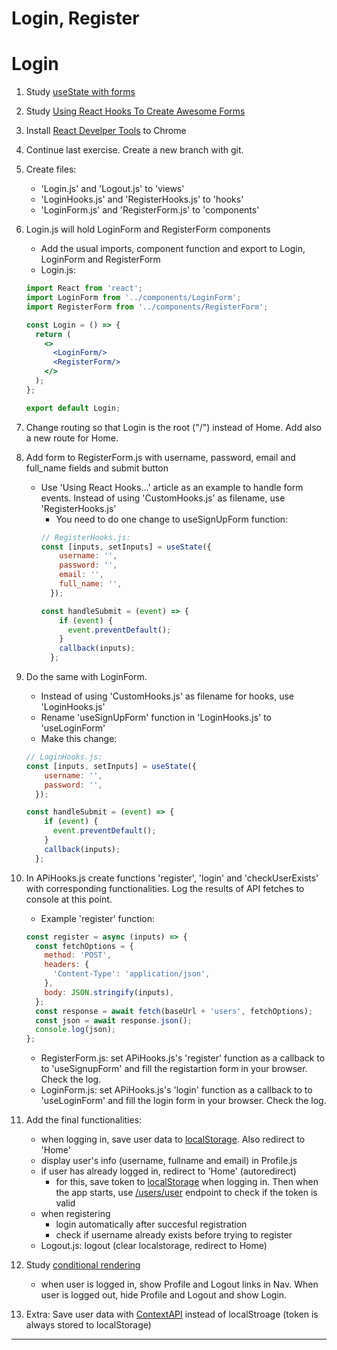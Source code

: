 # Login, Register

# Login

1. Study [useState with forms](https://www.youtube.com/watch?v=R7T5GQLxRD4)
1. Study [Using React Hooks To Create Awesome Forms](https://medium.com/@geeky_writer_/using-react-hooks-to-create-awesome-forms-6f846a4ce57)
1. Install [React Develper Tools](https://chrome.google.com/webstore/detail/react-developer-tools/fmkadmapgofadopljbjfkapdkoienihi) to Chrome
1. Continue last exercise. Create a new branch with git.
1. Create files:
    * 'Login.js' and 'Logout.js' to 'views' 
    * 'LoginHooks.js' and 'RegisterHooks.js' to 'hooks' 
    * 'LoginForm.js' and 'RegisterForm.js' to 'components'
1. Login.js will hold LoginForm and RegisterForm components
    * Add the usual imports, component function and export to Login, LoginForm and RegisterForm
    * Login.js:
    ```jsx harmony
    import React from 'react';
    import LoginForm from '../components/LoginForm';
    import RegisterForm from '../components/RegisterForm';
    
    const Login = () => {
      return (
        <>
          <LoginForm/>
          <RegisterForm/>
        </>
      );
    };
    
    export default Login;
   ```
1. Change routing so that Login is the root ("/") instead of Home. Add also a new route for Home.
1. Add form to RegisterForm.js with username, password, email and full_name fields and submit button
    * Use 'Using React Hooks...' article as an example to handle form events. Instead of using 'CustomHooks.js' as filename, use 'RegisterHooks.js'
       * You need to do one change to useSignUpForm function:
        ```javascript
        // RegisterHooks.js:
        const [inputs, setInputs] = useState({
            username: '',
            password: '',
            email: '',
            full_name: '',
          });
        
        const handleSubmit = (event) => {
            if (event) {
              event.preventDefault();
            }
            callback(inputs);
          };
        ```
1. Do the same with LoginForm.
   * Instead of using 'CustomHooks.js' as filename for hooks, use 'LoginHooks.js'
   * Rename 'useSignUpForm' function in 'LoginHooks.js' to 'useLoginForm'
   * Make this change:
   ```javascript
   // LoginHooks.js:
   const [inputs, setInputs] = useState({
       username: '',
       password: '',
     });
   
   const handleSubmit = (event) => {
       if (event) {
         event.preventDefault();
       }
       callback(inputs);
     };
   ```
    
1. In APiHooks.js create functions 'register', 'login' and 'checkUserExists' with corresponding functionalities. Log the results of API fetches to console at this point.
    * Example 'register' function:
    ```javascript
    const register = async (inputs) => {
      const fetchOptions = {
        method: 'POST',
        headers: {
          'Content-Type': 'application/json',
        },
        body: JSON.stringify(inputs),
      };
      const response = await fetch(baseUrl + 'users', fetchOptions);
      const json = await response.json();
      console.log(json);
    };
    ```
    * RegisterForm.js: set APiHooks.js's 'register' function as a callback to to 'useSignupForm' and fill the registartion form in your browser. Check the log.
    * LoginForm.js: set APiHooks.js's 'login' function as a callback to to 'useLoginForm' and fill the login form in your browser. Check the log.
1. Add the final functionalities:
    * when logging in, save user data to [localStorage](https://developer.mozilla.org/en-US/docs/Web/API/Window/localStorage). Also redirect to 'Home'
    * display user's info (username, fullname and email) in Profile.js
    * if user has already logged in, redirect to 'Home' (autoredirect)
        * for this, save token to [localStorage](https://developer.mozilla.org/en-US/docs/Web/API/Window/localStorage) when logging in. Then when the app starts, use [/users/user](http://media.mw.metropolia.fi/wbma/docs/#api-User-GetCurrentUser) endpoint to check if the token is valid
    * when registering  
        * login automatically after succesful registration
        * check if username already exists before trying to register
    * Logout.js: logout (clear localstorage, redirect to Home)
1. Study [conditional rendering](https://reactjs.org/docs/conditional-rendering.html)
    * when user is logged in, show Profile and Logout links in Nav. When user is logged out, hide Profile and Logout and show Login.

1. Extra: Save user data with [ContextAPI](https://upmostly.com/tutorials/how-to-use-the-usecontext-hook-in-react) instead of localStroage (token is always stored to localStorage)

---

